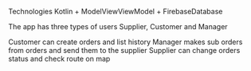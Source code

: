 Technologies
Kotlin + ModelViewViewModel + FirebaseDatabase

The app has three types of users
Supplier, Customer and Manager

Customer can create orders and list history
Manager makes sub orders from orders and send them to the supplier
Supplier can change orders status and check route on map
